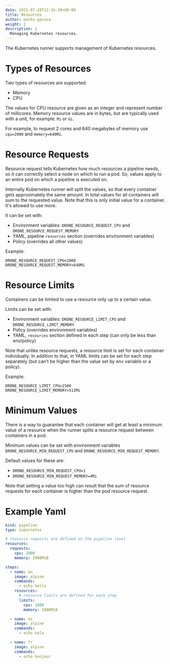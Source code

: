 ```yaml
---
date: 2021-07-28T12:16:38+00:00
title: Resources
author: marko-gacesa
weight: 2
description: |
  Managing Kubernetes resources.
---
```


The Kubernetes runner supports management of Kubernetes resources.

# Types of Resources

Two types of resources are supported:
* Memory
* CPU

The values for CPU resource are given as an integer and represent number of millicores.
Memory resource values are in bytes, but are typically used with a unit, for example: `Mi` or `Gi`.

For example, to request 2 cores and 640 megabytes of memory use `cpu=2000` and `memory=640Mi`. 

# Resource Requests

Resource request tells Kubernetes how much resources a pipeline needs, so it can correctly select a node on which to run a pod. So, values apply to an entire pod on which a pipeline is executed on.

Internally Kubernetes runner will split the values, so that every container gets approximately the same amount. In total values for all containers will sum to the requested value.
Note that this is only initial value for a container. It's allowed to use more.

It can be set with:
* Environment variables: `DRONE_RESOURCE_REQUEST_CPU` and `DRONE_RESOURCE_REQUEST_MEMORY`
* YAML, pipeline `resources` section (overrides environment variables)
* Policy (overrides all other values)

Example:

```
DRONE_RESOURCE_REQUEST_CPU=2000
DRONE_RESOURCE_REQUEST_MEMORY=640Mi
```

# Resource Limits

Containers can be limited to use a resource only up to a certain value.

Limits can be set with:
* Environment variables: `DRONE_RESOURCE_LIMIT_CPU` and `DRONE_RESOURCE_LIMIT_MEMORY`
* Policy (overrides environment variables)
* YAML, `resources` section defined in each step (can only be less than env/policy)

Note that unlike resource requests, a resource limit is set for each container individually. In addition to that, in YAML limits can be set for each step separately (but can't be higher than the value set by env variable or a policy).

Example:

```
DRONE_RESOURCE_LIMIT_CPU=1500
DRONE_RESOURCE_LIMIT_MEMORY=512Mi
```

# Minimum Values

There is a way to guarantee that each container will get at least a minimum value of a resource when the runner splits a resource request between containers in a pod.

Minimum values can be set with environment variables `DRONE_RESOURCE_MIN_REQUEST_CPU` and `DRONE_RESOURCE_MIN_REQUEST_MEMORY`.

Default values for these are:
* `DRONE_RESOURCE_MIN_REQUEST_CPU=1`
* `DRONE_RESOURCE_MIN_REQUEST_MEMORY=4Mi`

Note that setting a value too high can result that the sum of resource requests for each container is higher than the pod resource request.

# Example Yaml

```yaml {linenos=table}
kind: pipeline
type: kubernetes

# resource requests are defined on the pipeline level
resources:
  requests:
    cpu: 2000
    memory: 2000MiB

steps:
  - name: en
    image: alpine
    commands:
      - echo hello
    resources:
      # resource limits are defined for each step
      limits:
        cpu: 1000
        memory: 1000MiB

  - name: es
    image: alpine
    commands:
      - echo hola

  - name: fr
    image: alpine
    commands:
      - echo bonjour
```
